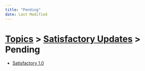 ```yaml
---
title: "Pending"
date: Last Modified
---
```

# [Topics](../../topics.md) > [Satisfactory Updates](../../topics/satisfactory-updates.md) > Pending
* [Satisfactory 1.0](../../topics/satisfactory-updates/pending/satisfactory-1-0.md)
